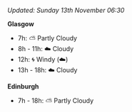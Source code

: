 *Updated: Sunday 13th November 06:30*

**Glasgow**

* 7h: :partly_sunny: Partly Cloudy
* 8h - 11h: :cloud: Cloudy
* 12h: :cyclone: Windy (:cloud:)
* 13h - 18h: :cloud: Cloudy

**Edinburgh**

* 7h - 18h: :partly_sunny: Partly Cloudy
